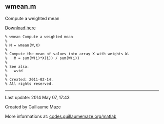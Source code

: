 ## wmean.m ##
Compute a weighted mean

[Download here](http://guillaumemaze.googlecode.com/svn/trunk/matlab/codes/statistics/wmean.m)

```
% wmean Compute a weighted mean
%
% M = wmean(W,X)
% 
% Compute the mean of values into array X with weights W.
%	M = sum(W(i)*X(i)) / sum(W(i))
%
% See also:
%	wstd
%
% Created: 2011-02-14.
% All rights reserved.
```

---

Last update: 2014 May 07, 17:43

Created by Guillaume Maze

More informations at: [codes.guillaumemaze.org/matlab](http://codes.guillaumemaze.org/matlab)